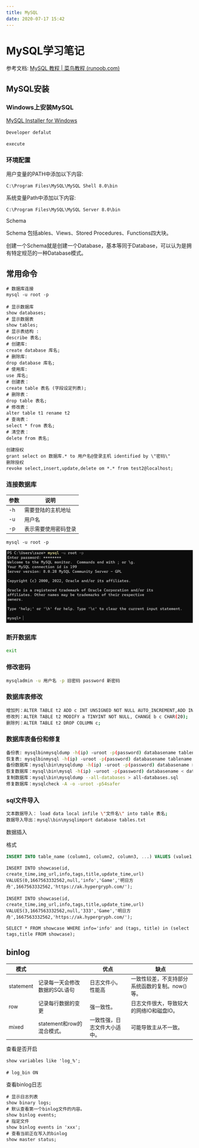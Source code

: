 ```yaml
---
title: MySQL
date: 2020-07-17 15:42
---
```

# MySQL学习笔记

参考文档: [MySQL 教程 | 菜鸟教程 (runoob.com)](https://www.runoob.com/mysql/mysql-tutorial.html)

## MySQL安装

### Windows上安装MySQL

[MySQL Installer for Windows](https://dev.mysql.com/downloads/installer/)

`Developer defalut`

`execute`



### 环境配置

用户变量的PATH中添加以下内容:

```shell
C:\Program Files\MySQL\MySQL Shell 8.0\bin
```

系统变量Path中添加以下内容:

```shell
C:\Program Files\MySQL\MySQL Server 8.0\bin
```



Schema

Schema 包括ables、Views、Stored Procedures、Functions四大块。

创建一个Schema就是创建一个Database，基本等同于Database，可以认为是拥有特定规范的一种Database模式。



## 常用命令

```shell
# 数据库连接
mysql -u root -p

# 显示数据库
show databases; 
# 显示数据表 
show tables; 
# 显示表结构 : 
describe 表名;
# 创建库: 
create database 库名; 
# 删除库: 
drop database 库名; 
# 使用库: 
use 库名; 
# 创建表：
create table 表名 (字段设定列表); 
# 删除表：
drop table 表名; 
# 修改表：
alter table t1 rename t2 
# 查询表：
select * from 表名; 
# 清空表：
delete from 表名; 
```

```shell
创建授权
grant select on 数据库.* to 用户名@登录主机 identified by \"密码\" 
删除授权
revoke select,insert,update,delete om *.* from test2@localhost; 

```

### 连接数据库

| 参数 | 说明                 |
| ---- | -------------------- |
| -h   | 需要登陆的主机地址   |
| -u   | 用户名               |
| -p   | 表示需要使用密码登录 |

```shell
mysql -u root -p
```

![](./MySQL.assets/1647444035572.png)

### 断开数据库

```bash
exit
```

### 修改密码

```bash
mysqladmin -u 用户名 -p 旧密码 password 新密码 
```

### 数据库表修改

```bash
增加列：ALTER TABLE t2 ADD c INT UNSIGNED NOT NULL AUTO_INCREMENT,ADD INDEX (c); 
修改列：ALTER TABLE t2 MODIFY a TINYINT NOT NULL, CHANGE b c CHAR(20); 
删除列：ALTER TABLE t2 DROP COLUMN c; 
```

### 数据库表备份和修复

```bash
备份表: mysqlbinmysqldump -h(ip) -uroot -p(password) databasename tablename > tablename.sql 
恢复表: mysqlbinmysql -h(ip) -uroot -p(password) databasename tablename < tablename.sql（操作前先把原来表删除） 
备份数据库：mysql\bin\mysqldump -h(ip) -uroot -p(password) databasename > database.sql 
恢复数据库：mysql\bin\mysql -h(ip) -uroot -p(password) databasename < database.sql 
复制数据库：mysql\bin\mysqldump --all-databases > all-databases.sql 
修复数据库：mysqlcheck -A -o -uroot -p54safer 
```

### sql文件导入

```bash
文本数据导入： load data local infile \"文件名\" into table 表名; 
数据导入导出：mysql\bin\mysqlimport database tables.txt
```



数据插入

格式

```sql
INSERT INTO table_name (column1, column2, column3, ...) VALUES (value1, value2, value3, ...);
```

```sqlite
INSERT INTO showcase(id, create_time,img_url,info,tags,title,update_time,url) VALUES(0,1667563332562,null,'info','Game','明日方舟',1667563332562,'https://ak.hypergryph.com/');

INSERT INTO showcase(id, create_time,img_url,info,tags,title,update_time,url) VALUES(3,1667563332562,null,'333','Game','明日方舟',1667563332562,'https://ak.hypergryph.com/');

```

```sqlite
SELECT * FROM showcase WHERE info='info' and (tags, title) in (select tags,title FROM showcase);
```



## binlog

| 模式      |                               | 优点                         | 缺点                                            |
| --------- | ----------------------------- | ---------------------------- | ----------------------------------------------- |
| statement | 记录每一天会修改数据的SQL语句 | 日志文件小。性能高           | 一致性较差，不支持部分系统函数的复制。now()等。 |
| row       | 记录每行数据的变更            | 强一致性。                   | 日志文件很大，导致较大的网络IO和磁盘IO。        |
| mixed     | statement和row的混合模式。    | 一致性强，日志文件大小适中。 | 可能导致主从不一致。                            |

查看是否开启

```shell
show variables like 'log_%'; 

# log_bin ON
```

查看binlog日志

```shell
# 显示日志列表
show binary logs;
# 默认查看第一个binlog文件的内容。
show binlog events;
# 指定文件
show binlog events in 'xxx';
# 查看当前正在写入的binlog
show master status;
```


